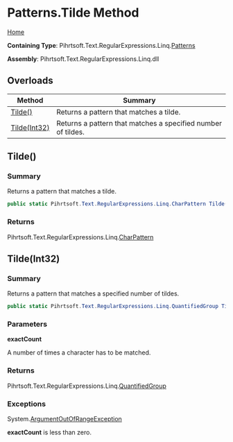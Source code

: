 # Patterns\.Tilde Method

[Home](../../../../../../README.md)

**Containing Type**: Pihrtsoft\.Text\.RegularExpressions\.Linq\.[Patterns](../README.md)

**Assembly**: Pihrtsoft\.Text\.RegularExpressions\.Linq\.dll

## Overloads

| Method | Summary |
| ------ | ------- |
| [Tilde()](#Pihrtsoft_Text_RegularExpressions_Linq_Patterns_Tilde) | Returns a pattern that matches a tilde\. |
| [Tilde(Int32)](#Pihrtsoft_Text_RegularExpressions_Linq_Patterns_Tilde_System_Int32_) | Returns a pattern that matches a specified number of tildes\. |

## Tilde\(\) <a name="Pihrtsoft_Text_RegularExpressions_Linq_Patterns_Tilde"></a>

### Summary

Returns a pattern that matches a tilde\.

```csharp
public static Pihrtsoft.Text.RegularExpressions.Linq.CharPattern Tilde()
```

### Returns

Pihrtsoft\.Text\.RegularExpressions\.Linq\.[CharPattern](../../CharPattern/README.md)

## Tilde\(Int32\) <a name="Pihrtsoft_Text_RegularExpressions_Linq_Patterns_Tilde_System_Int32_"></a>

### Summary

Returns a pattern that matches a specified number of tildes\.

```csharp
public static Pihrtsoft.Text.RegularExpressions.Linq.QuantifiedGroup Tilde(int exactCount)
```

### Parameters

**exactCount**

A number of times a character has to be matched\.

### Returns

Pihrtsoft\.Text\.RegularExpressions\.Linq\.[QuantifiedGroup](../../QuantifiedGroup/README.md)

### Exceptions

System\.[ArgumentOutOfRangeException](https://docs.microsoft.com/en-us/dotnet/api/system.argumentoutofrangeexception)

**exactCount** is less than zero\.

